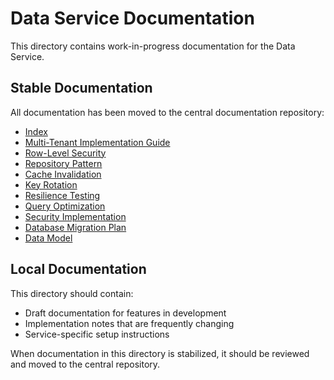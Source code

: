# Data Service Documentation

This directory contains work-in-progress documentation for the Data Service.

## Stable Documentation

All documentation has been moved to the central documentation repository:

- [Index](https://github.com/Smarter-Firms/smarter-firms-docs/blob/main/data-service/index.md)
- [Multi-Tenant Implementation Guide](https://github.com/Smarter-Firms/smarter-firms-docs/blob/main/data-service/multi-tenant-implementation-guide.md)
- [Row-Level Security](https://github.com/Smarter-Firms/smarter-firms-docs/blob/main/data-service/row-level-security.md)
- [Repository Pattern](https://github.com/Smarter-Firms/smarter-firms-docs/blob/main/data-service/repository-pattern.md)
- [Cache Invalidation](https://github.com/Smarter-Firms/smarter-firms-docs/blob/main/data-service/cache-invalidation.md)
- [Key Rotation](https://github.com/Smarter-Firms/smarter-firms-docs/blob/main/data-service/key-rotation.md)
- [Resilience Testing](https://github.com/Smarter-Firms/smarter-firms-docs/blob/main/data-service/resilience-testing.md)
- [Query Optimization](https://github.com/Smarter-Firms/smarter-firms-docs/blob/main/data-service/query-optimization.md)
- [Security Implementation](https://github.com/Smarter-Firms/smarter-firms-docs/blob/main/data-service/security-implementation.md)
- [Database Migration Plan](https://github.com/Smarter-Firms/smarter-firms-docs/blob/main/data-service/database-migration-plan.md)
- [Data Model](https://github.com/Smarter-Firms/smarter-firms-docs/blob/main/data-service/Data-Model.md)

## Local Documentation

This directory should contain:
- Draft documentation for features in development
- Implementation notes that are frequently changing
- Service-specific setup instructions

When documentation in this directory is stabilized, it should be reviewed and moved to the central repository.
